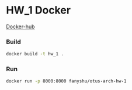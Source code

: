 # HW_1 Docker

[Docker-hub](https://hub.docker.com/repository/docker/fanyshu/otus-arch-hw-1)

### Build
```bash
docker build -t hw_1 .
```

### Run
```bash
docker run -p 8000:8000 fanyshu/otus-arch-hw-1
```
